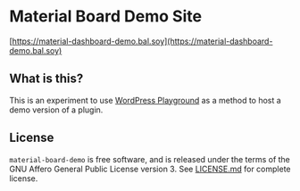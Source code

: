 # Material Board Demo Site

[https://material-dashboard-demo.bal.soy](https://material-dashboard-demo.bal.soy)

## What is this?

This is an experiment to use [WordPress Playground](https://github.com/WordPress/wordpress-playground) as a method to host a demo version of a plugin.

## License

`material-board-demo` is free software, and is released under the terms of the GNU Affero General Public License version 3. See [LICENSE.md](LICENSE.md) for complete license.

